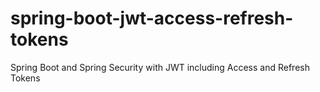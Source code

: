 # spring-boot-jwt-access-refresh-tokens
Spring Boot and Spring Security with JWT including Access and Refresh Tokens 
